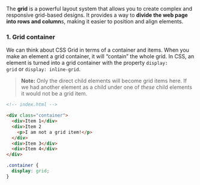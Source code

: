 The **grid** is a powerful layout system that allows you to create complex and responsive grid-based designs. It provides a way to **divide the web page into rows and column**s, making it easier to position and align elements.
### 1. Grid container
We can think about CSS Grid in terms of a container and items. When you make an element a grid container, it will “contain” the whole grid. In CSS, an element is turned into a grid container with the property `display: grid` or `display: inline-grid`.

> **Note:** Only the direct child elements will become grid items here. If we had another element as a child under one of _these_ child elements it would not be a grid item.

```html
<!-- index.html -->

<div class="container">
  <div>Item 1</div>
  <div>Item 2
    <p>I am not a grid item!</p>
  </div>
  <div>Item 3</div>
  <div>Item 4</div>
</div>
```

```css
.container {
  display: grid;
}
```